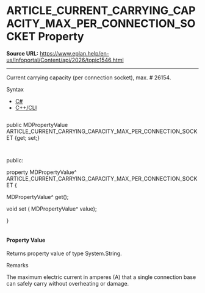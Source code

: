 # ARTICLE_CURRENT_CARRYING_CAPACITY_MAX_PER_CONNECTION_SOCKET Property

**Source URL:** https://www.eplan.help/en-us/Infoportal/Content/api/2026/topic1546.html

---

Current carrying capacity (per connection socket), max. # 26154.

Syntax

- [C#](#i-syntax-CS)
- [C++/CLI](#i-syntax-CPP2005)

```
```
public MDPropertyValue ARTICLE_CURRENT_CARRYING_CAPACITY_MAX_PER_CONNECTION_SOCKET {get; set;}
```
```

```
```
public:

property MDPropertyValue^ ARTICLE_CURRENT_CARRYING_CAPACITY_MAX_PER_CONNECTION_SOCKET {

   MDPropertyValue^ get();

   void set (    MDPropertyValue^ value);

}
```
```

#### Property Value

Returns property value of type System.String.

Remarks

The maximum electric current in amperes (A) that a single connection base can safely carry without overheating or damage.
